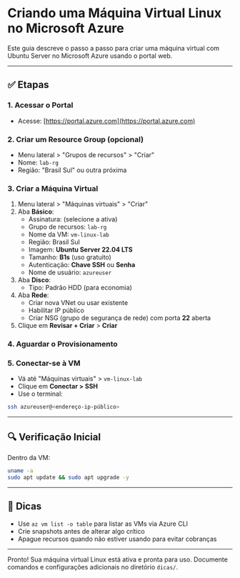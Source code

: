 # Criando uma Máquina Virtual Linux no Microsoft Azure

Este guia descreve o passo a passo para criar uma máquina virtual com Ubuntu Server no Microsoft Azure usando o portal web.

---

## ✅ Etapas

### 1. Acessar o Portal
- Acesse: [https://portal.azure.com](https://portal.azure.com)

### 2. Criar um Resource Group (opcional)
- Menu lateral > "Grupos de recursos" > "Criar"
- Nome: `lab-rg`
- Região: "Brasil Sul" ou outra próxima

### 3. Criar a Máquina Virtual
1. Menu lateral > "Máquinas virtuais" > "Criar"
2. Aba **Básico**:
   - Assinatura: (selecione a ativa)
   - Grupo de recursos: `lab-rg`
   - Nome da VM: `vm-linux-lab`
   - Região: Brasil Sul
   - Imagem: **Ubuntu Server 22.04 LTS**
   - Tamanho: **B1s** (uso gratuito)
   - Autenticação: **Chave SSH** ou **Senha**
   - Nome de usuário: `azureuser`
3. Aba **Disco**:
   - Tipo: Padrão HDD (para economia)
4. Aba **Rede**:
   - Criar nova VNet ou usar existente
   - Habilitar IP público
   - Criar NSG (grupo de segurança de rede) com porta **22** aberta
5. Clique em **Revisar + Criar** > **Criar**

### 4. Aguardar o Provisionamento

### 5. Conectar-se à VM
- Vá até "Máquinas virtuais" > `vm-linux-lab`
- Clique em **Conectar > SSH**
- Use o terminal:
```bash
ssh azureuser@<endereço-ip-público>
```

---

## 🔍 Verificação Inicial
Dentro da VM:
```bash
uname -a
sudo apt update && sudo apt upgrade -y
```

---

## 📆 Dicas
- Use `az vm list -o table` para listar as VMs via Azure CLI
- Crie snapshots antes de alterar algo crítico
- Apague recursos quando não estiver usando para evitar cobranças

---

Pronto! Sua máquina virtual Linux está ativa e pronta para uso. Documente comandos e configurações adicionais no diretório `dicas/`.

